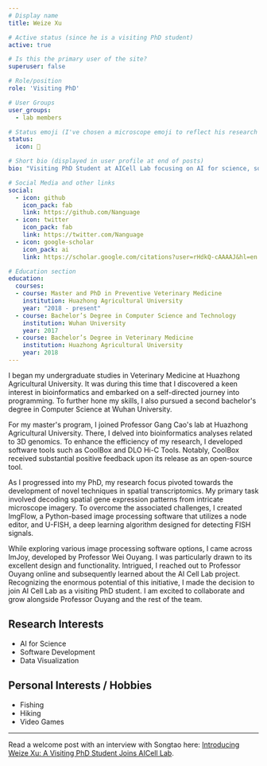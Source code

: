 ```yaml
---
# Display name
title: Weize Xu

# Active status (since he is a visiting PhD student)
active: true

# Is this the primary user of the site?
superuser: false

# Role/position
role: 'Visiting PhD'

# User Groups
user_groups:
  - lab members

# Status emoji (I've chosen a microscope emoji to reflect his research focus)
status:
  icon: 🔬

# Short bio (displayed in user profile at end of posts)
bio: "Visiting PhD Student at AICell Lab focusing on AI for science, software development, and data visualization."

# Social Media and other links
social:
  - icon: github
    icon_pack: fab
    link: https://github.com/Nanguage
  - icon: twitter
    icon_pack: fab
    link: https://twitter.com/Nanguage
  - icon: google-scholar
    icon_pack: ai
    link: https://scholar.google.com/citations?user=rHdkQ-cAAAAJ&hl=en

# Education section
education:
  courses:
  - course: Master and PhD in Preventive Veterinary Medicine
    institution: Huazhong Agricultural University
    year: "2018 - present"
  - course: Bachelor’s Degree in Computer Science and Technology
    institution: Wuhan University
    year: 2017
  - course: Bachelor’s Degree in Veterinary Medicine
    institution: Huazhong Agricultural University
    year: 2018
---
```


I began my undergraduate studies in Veterinary Medicine at Huazhong Agricultural University. It was during this time that I discovered a keen interest in bioinformatics and embarked on a self-directed journey into programming. To further hone my skills, I also pursued a second bachelor's degree in Computer Science at Wuhan University.

For my master's program, I joined Professor Gang Cao's lab at Huazhong Agricultural University. There, I delved into bioinformatics analyses related to 3D genomics. To enhance the efficiency of my research, I developed software tools such as CoolBox and DLO Hi-C Tools. Notably, CoolBox received substantial positive feedback upon its release as an open-source tool.

As I progressed into my PhD, my research focus pivoted towards the development of novel techniques in spatial transcriptomics. My primary task involved decoding spatial gene expression patterns from intricate microscope imagery. To overcome the associated challenges, I created ImgFlow, a Python-based image processing software that utilizes a node editor, and U-FISH, a deep learning algorithm designed for detecting FISH signals.

While exploring various image processing software options, I came across ImJoy, developed by Professor Wei Ouyang. I was particularly drawn to its excellent design and functionality. Intrigued, I reached out to Professor Ouyang online and subsequently learned about the AI Cell Lab project. Recognizing the enormous potential of this initiative, I made the decision to join AI Cell Lab as a visiting PhD student. I am excited to collaborate and grow alongside Professor Ouyang and the rest of the team.
## Research Interests

- AI for Science
- Software Development
- Data Visualization

## Personal Interests / Hobbies

- Fishing
- Hiking
- Video Games


---

Read a welcome post with an interview with Songtao here: [Introducing Weize Xu: A Visiting PhD Student Joins AICell Lab](/post/welcome-weize/).
